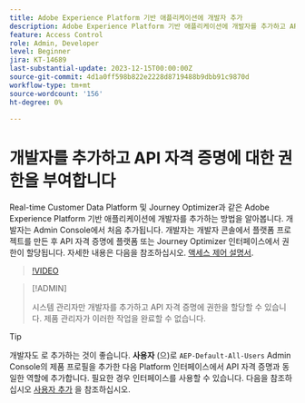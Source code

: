 ```yaml
---
title: Adobe Experience Platform 기반 애플리케이션에 개발자 추가
description: Adobe Experience Platform 기반 애플리케이션에 개발자를 추가하고 API 자격 증명에 대한 권한을 부여하는 방법을 알아봅니다
feature: Access Control
role: Admin, Developer
level: Beginner
jira: KT-14689
last-substantial-update: 2023-12-15T00:00:00Z
source-git-commit: 4d1a0ff598b822e2228d8719488b9dbb91c9870d
workflow-type: tm+mt
source-wordcount: '156'
ht-degree: 0%

---
```


# 개발자를 추가하고 API 자격 증명에 대한 권한을 부여합니다

Real-time Customer Data Platform 및 Journey Optimizer과 같은 Adobe Experience Platform 기반 애플리케이션에 개발자를 추가하는 방법을 알아봅니다. 개발자는 Admin Console에서 처음 추가됩니다. 개발자는 개발자 콘솔에서 플랫폼 프로젝트를 만든 후 API 자격 증명에 플랫폼 또는 Journey Optimizer 인터페이스에서 권한이 할당됩니다. 자세한 내용은 다음을 참조하십시오. [액세스 제어 설명서](https://experienceleague.adobe.com/docs/experience-platform/access-control/home.html?lang=ko).

>[!VIDEO](https://video.tv.adobe.com/v/3426407?learn=on)

>[!ADMIN]
>
>시스템 관리자만 개발자를 추가하고 API 자격 증명에 권한을 할당할 수 있습니다. 제품 관리자가 이러한 작업을 완료할 수 없습니다.

>[!TIP]
>
>개발자도 로 추가하는 것이 좋습니다. **사용자** (으)로 `AEP-Default-All-Users` Admin Console의 제품 프로필을 추가한 다음 Platform 인터페이스에서 API 자격 증명과 동일한 역할에 추가합니다. 필요한 경우 인터페이스를 사용할 수 있습니다. 다음을 참조하십시오 [사용자 추가](add-users.md) 을 참조하십시오.

